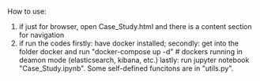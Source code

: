 How to use:

1. if just for browser, open Case_Study.html and there is a content section for navigation
2. if run the codes
	firstly: have docker installed; 
	secondly: get into the folder docker and run "docker-compose up -d" # dockers running in deamon mode (elasticsearch, kibana, etc.)
	lastly: run jupyter notebook "Case_Study.ipynb". Some self-defined funcitons are in "utils.py".